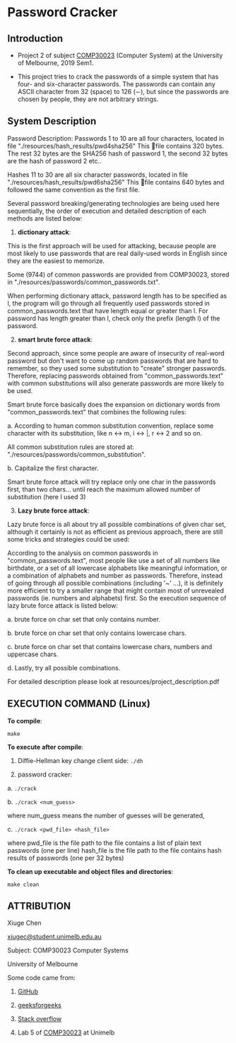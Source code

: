 # Password Cracker

## Introduction

* Project 2 of subject [COMP30023](https://handbook.unimelb.edu.au/2020/subjects/comp30023) (Computer System) at the University of Melbourne, 2019 Sem1.

* This project tries to crack the passwords of a simple system that has four- and six-character passwords. The passwords can contain any ASCII character from 32 (space) to 126 (∼), but since the passwords are chosen by people, they are not arbitrary strings.

## System Description

Password Description:
Passwords 1 to 10 are all four characters, located in file "./resources/hash_results/pwd4sha256"
This 􏰁file contains 320 bytes. The rest 32 bytes are the SHA256 hash of password 1,
the second 32 bytes are the hash of password 2 etc..

Hashes 11 to 30 are all six character passwords, located in file "./resources/hash_results/pwd6sha256"
This 􏰁file contains 640 bytes and followed the same convention as the first file.

Several password breaking/generating technologies are being used here sequentially,
the order of execution and detailed description of each methods are listed below:
1. **dictionary attack**:

This is the first approach will be used for attacking, because people are most likely
to use passwords that are real daily-used words in English since they are the
easiest to memorize.

Some (9744) of common passwords are provided from COMP30023, stored in "./resources/passwords/common_passwords.txt".

When performing dictionary attack, password length has to be specified as l,
the program will go through all frequently used passwords stored in common_passwords.text
that have length equal or greater than l. For password has length greater
than l, check only the prefix (length l) of the password.

2. **smart brute force attack**:

Second approach, since some people are aware of insecurity of real-word password
but don't want to come up random passwords that are hard to remember, so they
used some substitution to "create" stronger passwords. Therefore, replacing
passwords obtained from "common_passwords.text" with common substitutions will
also generate passwords are more likely to be used.

Smart brute force basically does the expansion on dictionary words from "common_passwords.text"
that combines the following rules:

a. According to human common substitution convention, replace some character
with its substitution, like n <-> m, i <-> |, r <-> 2 and so on.

All common substitution rules are stored at: "./resources/passwords/common_substitution".

b. Capitalize the first character.

Smart brute force attack will try replace only one char in the passwords first,
than two chars... until reach the maximum allowed number of substitution (here
I used 3)

3. **Lazy brute force attack**:

Lazy brute force is all about try all possible combinations of given char set,
although it certainly is not as efficient as previous approach, there are still
some tricks and strategies could be used:

According to the analysis on common passwords in "common_passwords.text", most people
like use a set of all numbers like birthdate, or a set of all lowercase alphabets
like meaningful information, or a combination of alphabets and number as passwords.
Therefore, instead of going through all possible combinations (including '~' ...),
it is definitely more efficient to try a smaller range that might contain most of
unrevealed passwords (ie. numbers and alphabets) first. So the execution sequence
of lazy brute force attack is listed below:

a. brute force on char set that only contains number.

b. brute force on char set that only contains lowercase chars.

c. brute force on char set that contains lowercase chars, numbers and uppercase chars.

d. Lastly, try all possible combinations.

For detailed description please look at resources/project_description.pdf

## EXECUTION COMMAND (Linux)

**To compile**:

`make`

**To execute after compile**:

1. Diffie-Hellman key change client side: `./dh`

2. password cracker:

a. `./crack`

b. `./crack <num_guess>`

where num_guess means the number of guesses will be generated,

c. `./crack <pwd_file> <hash_file>`

where pwd_file is the file path to the file contains a list of plain text passwords (one per line)
hash_file is the file path to the file contains hash results of passwords (one per 32 bytes)

**To clean up executable and object files and directories**:

`make clean`

## ATTRIBUTION
Xiuge Chen

xiugec@student.unimelb.edu.au

Subject: COMP30023 Computer Systems

University of Melbourne

Some code came from:
1. [GitHub](https://github.com/B-Con/crypto-algorithms/blob/master/sha256_test.c)

2. [geeksforgeeks](https://www.geeksforgeeks.org/modular-exponentiation-power-in-modular-arithmetic/)

3. [Stack overflow](https://stackoverflow.com/questions/646241/c-run-a-system-command-and-get-output)

4. Lab 5 of [COMP30023](https://handbook.unimelb.edu.au/2020/subjects/comp30023) at Unimelb
